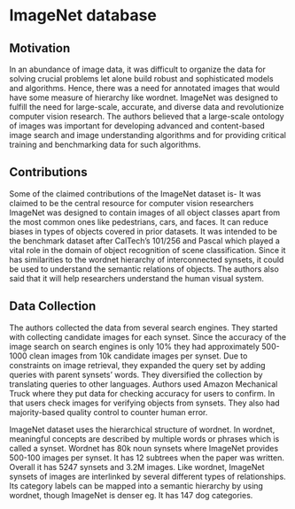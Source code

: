 # ImageNet database

## Motivation

In an abundance of image data, it was difficult to organize the data for solving crucial problems let alone build robust and sophisticated models and algorithms. Hence, there was a need for annotated images that would have some measure of hierarchy like wordnet. ImageNet was designed to fulfill the need for large-scale, accurate, and diverse data and revolutionize computer vision research. The authors believed that a large-scale ontology of images was important for developing advanced and content-based image search and image understanding algorithms and for providing critical training and benchmarking data for such algorithms.

## Contributions

Some of the claimed contributions of the ImageNet dataset is-
It was claimed to be the central resource for computer vision researchers
ImageNet was designed to contain images of all object classes apart from the most common ones like pedestrians, cars, and faces. It can reduce biases in types of objects covered in prior datasets.
It was intended to be the benchmark dataset after CalTech’s 101/256 and Pascal which played a vital role in the domain of object recognition of scene classification.
Since it has similarities to the wordnet hierarchy of interconnected synsets, it could be used to understand the semantic relations of objects.
The authors also said that it will help researchers understand the human visual system.

## Data Collection

The authors collected the data from several search engines. They started with collecting candidate images for each synset. Since the accuracy of the image search on search engines is only 10% they had approximately 500-1000 clean images from 10k candidate images per synset. Due to constraints on image retrieval, they expanded the query set by adding queries with parent synsets’ words. They diversified the collection by translating queries to other languages. Authors used Amazon Mechanical Truck where they put data for checking accuracy for users to confirm. In that users check images for verifying objects from synsets. They also had majority-based quality control to counter human error.

ImageNet dataset uses the hierarchical structure of wordnet. In wordnet, meaningful concepts are described by multiple words or phrases which is called a synset. Wordnet has 80k noun synsets where ImageNet provides 500-100 images per synset. It has 12 subtrees when the paper was written. Overall it has 5247 synsets and 3.2M images. Like wordnet, ImageNet synsets of images are interlinked by several different types of relationships. Its category labels can be mapped into a semantic hierarchy by using wordnet, though ImageNet is denser eg. It has 147 dog categories.

